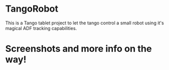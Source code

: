 # TangoRobot

This is a Tango tablet project to let the tango control a small robot using it's magical ADF tracking capabilities.

# Screenshots and more info on the way!
